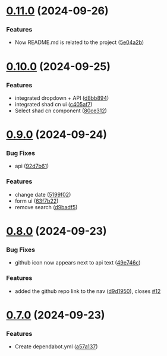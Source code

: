 # [0.11.0](https://github.com/Bashamega/TrendTrack/compare/v0.10.0...v0.11.0) (2024-09-26)


### Features

* Now README.md is related to the project ([5e04a2b](https://github.com/Bashamega/TrendTrack/commit/5e04a2b75de76c5f745674e68c200374885ad983))



# [0.10.0](https://github.com/Bashamega/TrendTrack/compare/v0.9.0...v0.10.0) (2024-09-25)


### Features

* integrated dropdown + API ([d8bb894](https://github.com/Bashamega/TrendTrack/commit/d8bb8941888c488effcec09c6980fded1229e9ee))
* integrated shad cn ui ([c405af7](https://github.com/Bashamega/TrendTrack/commit/c405af721accc294976c3f67dcf4f8e7b9e8dfe6))
* Select shad cn component ([80ce312](https://github.com/Bashamega/TrendTrack/commit/80ce312bb510aa8ce110e3af860537a8d4ddea7b))



# [0.9.0](https://github.com/Bashamega/TrendTrack/compare/v0.8.0...v0.9.0) (2024-09-24)


### Bug Fixes

* api ([92d7b61](https://github.com/Bashamega/TrendTrack/commit/92d7b61214640470e32db85956569c22fd8a9eaf))


### Features

* change date ([5199f02](https://github.com/Bashamega/TrendTrack/commit/5199f02ab81174b056bba413047ccab1017e1df8))
* form ui ([63f7b22](https://github.com/Bashamega/TrendTrack/commit/63f7b2273e627357b0665985f445e5d95ef52ca3))
* remove search ([d9badf5](https://github.com/Bashamega/TrendTrack/commit/d9badf57dafe3f12cf205af0bfa418b9a5f650a1))



# [0.8.0](https://github.com/Bashamega/TrendTrack/compare/v0.7.0...v0.8.0) (2024-09-23)


### Bug Fixes

* github icon now appears next to api text ([49e746c](https://github.com/Bashamega/TrendTrack/commit/49e746c05a14fafef482b5c07cd2e13443d2fafd))


### Features

* added the github repo link to the nav ([d9d1950](https://github.com/Bashamega/TrendTrack/commit/d9d19508d25790baeb1de1ed7e62ce35d0f41e62)), closes [#12](https://github.com/Bashamega/TrendTrack/issues/12)



# [0.7.0](https://github.com/Bashamega/TrendTrack/compare/v0.6.0...v0.7.0) (2024-09-23)


### Features

* Create dependabot.yml ([a57a137](https://github.com/Bashamega/TrendTrack/commit/a57a137d8b752cf272c4faef9d0607acb35b58aa))



